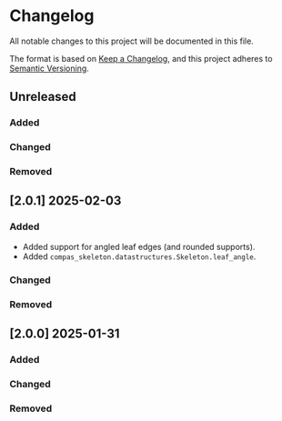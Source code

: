 # Changelog

All notable changes to this project will be documented in this file.

The format is based on [Keep a Changelog](https://keepachangelog.com/en/1.0.0/),
and this project adheres to [Semantic Versioning](https://semver.org/spec/v2.0.0.html).

## Unreleased

### Added

### Changed

### Removed


## [2.0.1] 2025-02-03

### Added

* Added support for angled leaf edges (and rounded supports).
* Added `compas_skeleton.datastructures.Skeleton.leaf_angle`.

### Changed

### Removed


## [2.0.0] 2025-01-31

### Added

### Changed

### Removed

